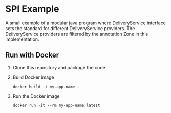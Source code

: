 # SPI Example
A small example of a modular java program where DeliveryService interface sets the standard for different DeliveryService providers.
The DeliveryService providers are filtered by the annotation Zone in this implementation.

## Run with Docker

1. Clone this repository and package the code
2. Build Docker image
   
   ```docker build -t my-app-name .```
   
3. Run the Docker image
   
   ```docker run -it --rm my-app-name:latest```
   
